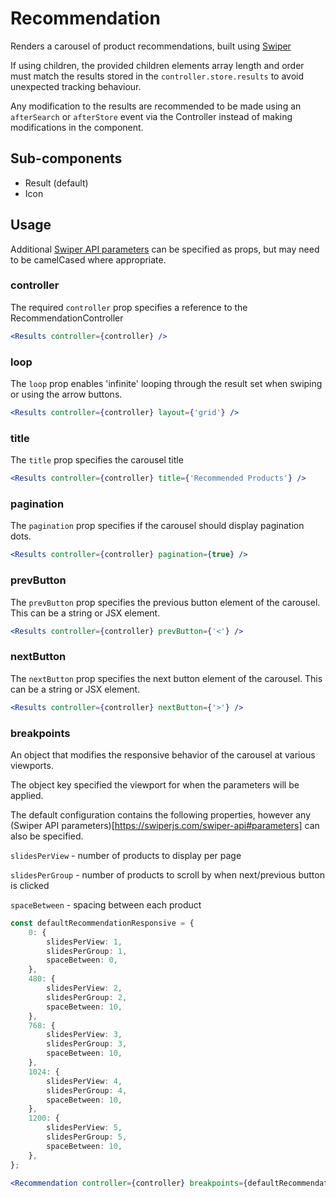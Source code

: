 # Recommendation

Renders a carousel of product recommendations, built using [Swiper](https://swiperjs.com/)

If using children, the provided children elements array length and order must match the results stored in the `controller.store.results` to avoid unexpected tracking behaviour.

Any modification to the results are recommended to be made using an `afterSearch` or `afterStore` event via the Controller instead of making modifications in the component.


## Sub-components
- Result (default)
- Icon

## Usage

Additional [Swiper API parameters](https://swiperjs.com/swiper-api#parameters) can be specified as props, but may need to be camelCased where appropriate.

### controller
The required `controller` prop specifies a reference to the RecommendationController

```jsx
<Results controller={controller} />
```
### loop
The `loop` prop enables 'infinite' looping through the result set when swiping or using the arrow buttons.

```jsx
<Results controller={controller} layout={'grid'} />
```

### title
The `title` prop specifies the carousel title

```jsx
<Results controller={controller} title={'Recommended Products'} />
```

### pagination
The `pagination` prop specifies if the carousel should display pagination dots. 

```jsx
<Results controller={controller} pagination={true} />
```

### prevButton
The `prevButton` prop specifies the previous button element of the carousel. This can be a string or JSX element. 

```jsx
<Results controller={controller} prevButton={'<'} />
```

### nextButton
The `nextButton` prop specifies the next button element of the carousel. This can be a string or JSX element. 

```jsx
<Results controller={controller} nextButton={'>'} />
```

### breakpoints
An object that modifies the responsive behavior of the carousel at various viewports. 

The object key specified the viewport for when the parameters will be applied. 

The default configuration contains the following properties, however any (Swiper API parameters)[https://swiperjs.com/swiper-api#parameters] can also be specified. 

`slidesPerView` - number of products to display per page

`slidesPerGroup` - number of products to scroll by when next/previous button is clicked

`spaceBetween` - spacing between each product

```typescript
const defaultRecommendationResponsive = {
	0: {
		slidesPerView: 1,
		slidesPerGroup: 1,
		spaceBetween: 0,
	},
	480: {
		slidesPerView: 2,
		slidesPerGroup: 2,
		spaceBetween: 10,
	},
	768: {
		slidesPerView: 3,
		slidesPerGroup: 3,
		spaceBetween: 10,
	},
	1024: {
		slidesPerView: 4,
		slidesPerGroup: 4,
		spaceBetween: 10,
	},
	1200: {
		slidesPerView: 5,
		slidesPerGroup: 5,
		spaceBetween: 10,
	},
};
```

```jsx
<Recommendation controller={controller} breakpoints={defaultRecommendationResponsive} />
```
